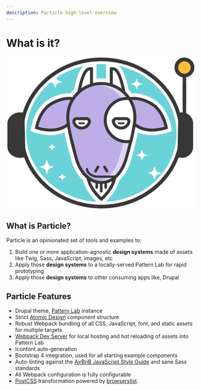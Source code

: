 ```yaml
---
description: Particle high-level overview
---
```


# What is it?

![Astrogoat is the official logo of Particle, by Lisa Jansen](../../.gitbook/assets/astrogoat.png)

## What is Particle?

Particle is an opinionated set of tools and examples to:

1. Build one or more application-agnostic **design systems** made of assets like Twig, Sass, JavaScript, images, etc
2. Apply those **design systems** to a locally-served Pattern Lab for rapid prototyping
3. Apply those **design systems** to other consuming apps like, Drupal

## Particle Features

* Drupal theme, [Pattern Lab](https://patternlab.io/docs/) instance
* Strict [Atomic Design](http://atomicdesign.bradfrost.com/) component structure
* Robust Webpack bundling of all CSS, JavaScript, font, and static assets for multiple targets
* [Webpack Dev Server](https://github.com/webpack/webpack-dev-server) for local hosting and hot reloading of assets into Pattern Lab
* Iconfont auto-generation
* Bootstrap 4 integration, used for all starting example components
* Auto-linting against the [AirBnB JavaScript Style Guide](https://github.com/airbnb/javascript) and sane Sass standards
* All Webpack configuration is fully configurable
* [PostCSS](https://github.com/postcss/postcss/blob/master/README.md) transformation powered by [browserslist](https://github.com/browserslist/browserslist).

